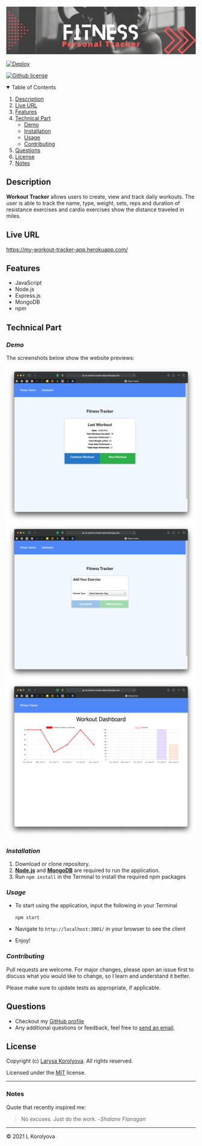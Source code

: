![Header](./public/images/banner.png)

[![Deploy](https://www.herokucdn.com/deploy/button.svg)](https://my-workout-tracker-app.herokuapp.com/)

[![Github license](https://img.shields.io/badge/license-MIT-blue.svg)](https://github.com/KorolyovaLara/Workout-Tracker/blob/main/LICENSE)

<details open="closed">
  <summary>Table of Contents</summary>
  <ol>
    <li><a href="#description">Description</a></li>
    <li><a href="#live-url">Live URL</a></li>
    <li><a href="#features">Features</a></li>
    <li><a href="#technical-part">Technical Part</a>
        <ul>
            <li><a href="#demo">Demo</a></li>
            <li><a href="#installation">Installation</a></li>
            <li><a href="#usage">Usage</a></li>
            <li><a href="#contributing">Contributing</a></li>
        </ul>
    </li>
    <li><a href="#questions">Questions</a></li>
    <li><a href="#license">License</a></li>
    <li><a href="#notes">Notes</a></li>
  </ol>
</details>

## Description
**Workout Tracker** allows users to create, view and track daily workouts.
The user is able to track the name, type, weight, sets, reps and duration of resistance exercises and cardio exercises show the distance traveled in miles.
## Live URL

https://my-workout-tracker-app.herokuapp.com/

## Features

- JavaScript
- Node.js
- Express.js
- MongoDB
- npm

## Technical Part

### _Demo_

The screenshots below show the website previews:

![Home Page](./public/images/preview1.png)
![Exercises Page](./public/images/preview2.png)
![Stats Page](./public/images/preview3.png)

### _Installation_

1. Download or clone repository.
2. [**Node.js**](https://nodejs.org/en/about/) and [**MongoDB**](https://www.mongodb.com/try/download/community) are required to run the application.
3. Run `npm install` in the Terminal to install the required npm packages

### _Usage_

- To start using the application, input the following in your Terminal

  `npm start`

- Navigate to `http://localhost:3001/` in your browser to see the client

- Enjoy!

### _Contributing_

Pull requests are welcome. For major changes, please open an issue first to discuss what you would like to change, so I learn and understand it better.

Please make sure to update tests as appropriate, if applicable.

## Questions

- Checkout my [GitHub profile](https://github.com/KorolyovaLara)
- Any additional questions or feedback, feel free to [send an email](mailto:larakorolyova@gmail.com).

## License

Copyright (c) [Larysa Korolyova](https://www.linkedin.com/in/korolyova/). All rights reserved.

Licensed under the [MIT](https://github.com/KorolyovaLara/Workout-Tracker/blob/main/LICENSE) license.


---

### Notes

Quote that recently inspired me:

> No excuses. Just do the work. -_Shalane Flanagan_

---

© 2021 L Korolyova